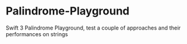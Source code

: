 # Palindrome-Playground
Swift 3 Palindrome Playground, test a couple of approaches and their performances on strings
